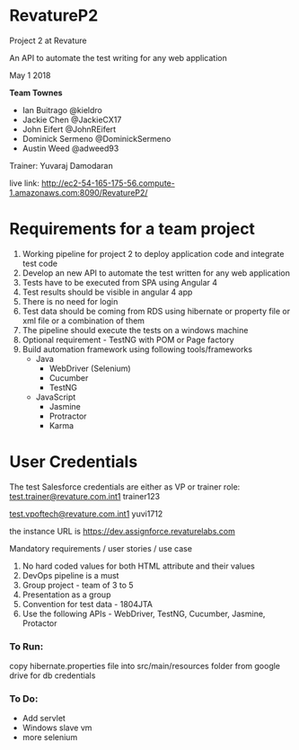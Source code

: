 # RevatureP2
Project 2 at Revature

An API to automate the test writing for any web application

May 1 2018

**Team Townes**

- Ian Buitrago @kieldro 
- Jackie Chen @JackieCX17
- John Eifert @JohnREifert 
- Dominick Sermeno @DominickSermeno
- Austin Weed @adweed93 

Trainer: Yuvaraj Damodaran

live link: http://ec2-54-165-175-56.compute-1.amazonaws.com:8090/RevatureP2/

Requirements for a team project
================================
1. Working pipeline for project 2 to deploy application code and integrate test code
2. Develop an new API to automate the test written for any web application
3. Tests have to be executed from SPA using Angular 4
4. Test results should be visible in angular 4 app
5. There is no need for login
6. Test data should be coming from RDS using hibernate or property file or xml file or a combination of them
8. The pipeline should execute the tests on a windows machine
9. Optional requirement - TestNG with POM or Page factory
10. Build automation framework using following tools/frameworks
	- Java
		- WebDriver (Selenium)
		- Cucumber 
		- TestNG
	- JavaScript
		- Jasmine
		- Protractor
		- Karma
	
User Credentials
==================
The test Salesforce credentials are either as VP or trainer role: 
test.trainer@revature.com.int1
trainer123

test.vpoftech@revature.com.int1
yuvi1712

the instance URL is https://dev.assignforce.revaturelabs.com


Mandatory requirements / user stories / use case
1. No hard coded values for both HTML attribute and their values
2. DevOps pipeline is a must
3. Group project - team of 3 to 5
4. Presentation as a group
5. Convention for test data - 1804JTA
6. Use the following APIs - WebDriver, TestNG, Cucumber, Jasmine, Protactor

### To Run:
copy hibernate.properties file into src/main/resources folder from google drive for db credentials

### To Do:
- Add servlet
- Windows slave vm
- more selenium